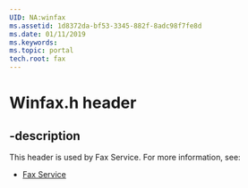 ```yaml
---
UID: NA:winfax
ms.assetid: 1d8372da-bf53-3345-882f-8adc98f7fe8d
ms.date: 01/11/2019
ms.keywords: 
ms.topic: portal
tech.root: fax
---
```


# Winfax.h header


## -description


This header is used by Fax Service. For more information, see:

- [Fax Service](../_fax/index.md)

